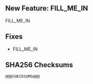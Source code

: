 ## New Feature: FILL_ME_IN

FILL_ME_IN

## Fixes

- FILL_ME_IN

## SHA256 Checksums

```shell
@@@CHECKSUMS@@@
```
